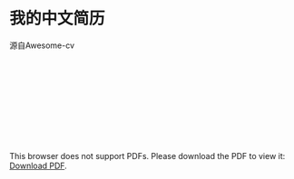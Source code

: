 # 我的中文简历


源自Awesome-cv

<object data="https://github.com/Lantianyou/resume-zh/blob/master/examples/resume.pdf" type="application/pdf" >
    <embed src="https://github.com/Lantianyou/resume-zh/blob/master/examples/resume.pdf">
        <p>This browser does not support PDFs. Please download the PDF to view it: <a href="https://github.com/Lantianyou/resume-zh/blob/master/examples/resume.pdf">Download PDF</a>.</p>
    </embed>
</object>
